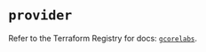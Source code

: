 # `provider`

Refer to the Terraform Registry for docs: [`gcorelabs`](https://registry.terraform.io/providers/g-core/gcorelabs/0.3.63/docs).
